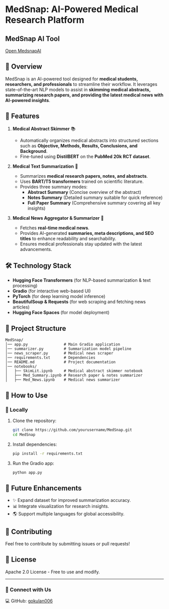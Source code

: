 # MedSnap: AI-Powered Medical Research Platform

## MedSnap AI Tool
[Open MedsnapAI](https://gokulan006.github.io/medi/)
## 📌 Overview
MedSnap is an AI-powered tool designed for **medical students, researchers, and professionals** to streamline their workflow. It leverages state-of-the-art NLP models to assist in **skimming medical abstracts, summarizing research papers, and providing the latest medical news with AI-powered insights**.

## 🚀 Features
1. **Medical Abstract Skimmer** 📚
   - Automatically organizes medical abstracts into structured sections such as **Objective, Methods, Results, Conclusions, and Background**.
   - Fine-tuned using **DistilBERT** on the **PubMed 20k RCT dataset**.

2. **Medical Text Summarization** 🏥
   - Summarizes **medical research papers, notes, and abstracts**.
   - Uses **BART/T5 transformers** trained on scientific literature.
   - Provides three summary modes:
     - **Abstract Summary** (Concise overview of the abstract)
     - **Notes Summary** (Detailed summary suitable for quick reference)
     - **Full Paper Summary** (Comprehensive summary covering all key insights)

3. **Medical News Aggregator & Summarizer** 📰
   - Fetches **real-time medical news**.
   - Provides AI-generated **summaries, meta descriptions, and SEO titles** to enhance readability and searchability.
   - Ensures medical professionals stay updated with the latest advancements.

## 🛠️ Technology Stack
- **Hugging Face Transformers** (for NLP-based summarization & text processing)
- **Gradio** (for interactive web-based UI)
- **PyTorch** (for deep learning model inference)
- **BeautifulSoup & Requests** (for web scraping and fetching news articles)
- **Hugging Face Spaces** (for model deployment)

## 📂 Project Structure
```
MedSnap/
│── app.py                # Main Gradio application
│── summarizer.py         # Summarization model pipeline
│── news_scraper.py       # Medical news scraper
│── requirements.txt      # Dependencies
│── README.md             # Project documentation
│── notebooks/
│   ├── SkimLit.ipynb     # Medical abstract skimmer notebook
│   ├── Med_Summary.ipynb # Research paper & notes summarizer
│   ├── Med_News.ipynb    # Medical news summarizer
```

## 📌 How to Use
### 🔹 Locally
1. Clone the repository:
   ```bash
   git clone https://github.com/yourusername/MedSnap.git
   cd MedSnap
   ```
2. Install dependencies:
   ```bash
   pip install -r requirements.txt
   ```
3. Run the Gradio app:
   ```bash
   python app.py
   ```


 

## 📝 Future Enhancements
- ✨ Expand dataset for improved summarization accuracy.
- 📊 Integrate visualization for research insights.
- 🌎 Support multiple languages for global accessibility.

## 🤝 Contributing
Feel free to contribute by submitting issues or pull requests!

## 📜 License
Apache 2.0 License - Free to use and modify.

---
### 🔗 Connect with Us
💻 GitHub: [gokulan006](https://github.com/gokulan006)


